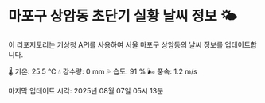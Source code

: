 
# 마포구 상암동 초단기 실황 날씨 정보 🌤️

이 리포지토리는 기상청 API를 사용하여 서울 마포구 상암동의 날씨 정보를 업데이트합니다. 

🌡️ 기온: 25.5 ℃
💧 강수량: 0 mm
💦 습도: 91 %
🌬️ 풍속: 1.2 m/s

마지막 업데이트 시각: 2025년 08월 07일 05시 13분    
